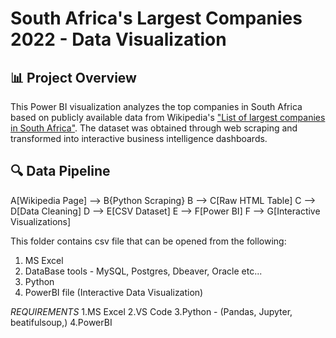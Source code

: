 # South Africa's Largest Companies 2022 - Data Visualization

## 📊 Project Overview
This Power BI visualization analyzes the top companies in South Africa based on publicly available data from Wikipedia's ["List of largest companies in South Africa"](https://en.wikipedia.org/wiki/List_of_largest_companies_in_South_Africa). The dataset was obtained through web scraping and transformed into interactive business intelligence dashboards.

## 🔍 Data Pipeline
A[Wikipedia Page] --> B{Python Scraping}
B --> C[Raw HTML Table]
C --> D[Data Cleaning]
D --> E[CSV Dataset]
E --> F[Power BI]
F --> G[Interactive Visualizations]

This folder contains csv file that can be opened from the following:
1. MS Excel
2. DataBase tools - MySQL, Postgres, Dbeaver, Oracle etc...
3. Python
4. PowerBI file (Interactive Data Visualization)


*REQUIREMENTS*
1.MS Excel
2.VS Code
3.Python  - (Pandas, Jupyter, beatifulsoup,)
4.PowerBI
